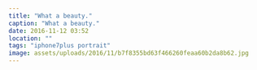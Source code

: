 ```yaml
---
title: "What a beauty."
caption: "What a beauty."
date: 2016-11-12 03:52
location: ""
tags: "iphone7plus portrait"
image: assets/uploads/2016/11/b7f8355bd63f466260feaa60b2da8b62.jpg
---
```

